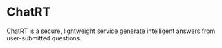 # ChatRT
ChatRT is a secure, lightweight service generate intelligent answers from user-submitted questions.
